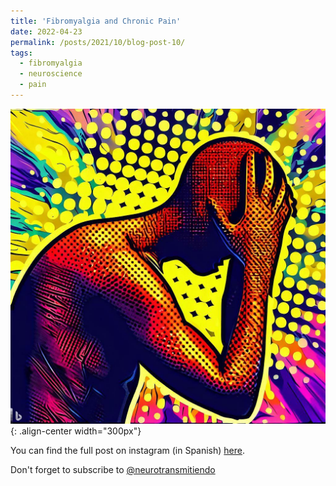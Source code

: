 ```yaml
---
title: 'Fibromyalgia and Chronic Pain'
date: 2022-04-23
permalink: /posts/2021/10/blog-post-10/
tags:
  - fibromyalgia
  - neuroscience
  - pain
---
```

![Person with Chronic Pain](/images/pain.jpeg){: .align-center width="300px"}

You can find the full post on instagram (in Spanish) [here](https://www.instagram.com/p/CcqqbLAu3Kf/). 

Don't forget to subscribe to [@neurotransmitiendo](https://www.instagram.com/neurotransmitiendo/)
